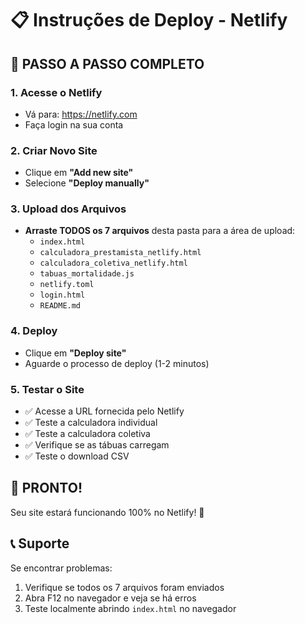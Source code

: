 # 📋 Instruções de Deploy - Netlify

## 🎯 **PASSO A PASSO COMPLETO**

### **1. Acesse o Netlify**
- Vá para: https://netlify.com
- Faça login na sua conta

### **2. Criar Novo Site**
- Clique em **"Add new site"**
- Selecione **"Deploy manually"**

### **3. Upload dos Arquivos**
- **Arraste TODOS os 7 arquivos** desta pasta para a área de upload:
  - `index.html`
  - `calculadora_prestamista_netlify.html`
  - `calculadora_coletiva_netlify.html`
  - `tabuas_mortalidade.js`
  - `netlify.toml`
  - `login.html`
  - `README.md`

### **4. Deploy**
- Clique em **"Deploy site"**
- Aguarde o processo de deploy (1-2 minutos)

### **5. Testar o Site**
- ✅ Acesse a URL fornecida pelo Netlify
- ✅ Teste a calculadora individual
- ✅ Teste a calculadora coletiva
- ✅ Verifique se as tábuas carregam
- ✅ Teste o download CSV

## 🎉 **PRONTO!**

Seu site estará funcionando 100% no Netlify! 🚀

## 📞 **Suporte**
Se encontrar problemas:
1. Verifique se todos os 7 arquivos foram enviados
2. Abra F12 no navegador e veja se há erros
3. Teste localmente abrindo `index.html` no navegador

